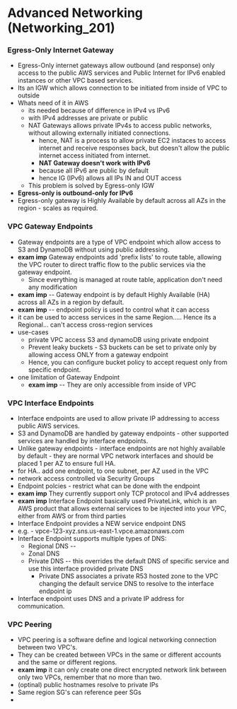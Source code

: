 # Advanced Networking (Networking_201)

### Egress-Only Internet Gateway
- Egress-Only internet gateways allow outbound (and response) only access to the public AWS services and Public Internet for IPv6 enabled instances or other VPC based services.
- Its an IGW which allows connection to be initiated from inside of VPC to outside
- Whats need of it in AWS
  - its needed because of difference in IPv4 vs IPv6
  - with IPv4 addresses are private or public
  - NAT Gateways allows private IPv4s to access public networks, without allowing externally initiated connections.
    - hence, NAT is a process to allow private EC2 instaces to access internet and receive responses back, but doesn't allow the public internet access initiated from internet.
    - **NAT Gateway doesn't work with IPv6**
    - because all IPv6 are public by default
    - hence IG (IPv6) allows all IPs IN and OUT access
  - This problem is solved by Egress-only IGW
- **Egress-only is outbound-only for IPv6**
- Egress-only gateway is Highly Available by default across all AZs in the region - scales as required.

### VPC Gateway Endpoints
- Gateway endpoints are a type of VPC endpoint which allow access to S3 and DynamoDB without using public addressing.
- **exam imp** Gateway endpoints add 'prefix lists' to route table, allowing the VPC router to direct traffic flow to the public services via the gateway endpoint.
  - Since everything is managed at route table, application don't need any modification
- **exam imp** -- Gateway endpoint is by default Highly Available (HA) across all AZs in a region by default.
- **exam imp** -- endpoint policy is used to control what it can access
- it can be used to access services in the same Region..... Hence its a Regional... can't access cross-region services
- use-cases
  - private VPC access S3 and dynamoDB using private endpoint
  - Prevent leaky buckets - S3 buckets can be set to private only by allowing access ONLY from a gateway endpoint
  - Hence, you can configure bucket policy to accept request only from specific endpoint.
- one limitation of Gateway Endpoint
  - **exam imp** -- They are only accessible from inside of VPC

### VPC Interface Endpoints
- Interface endpoints are used to allow private IP addressing to access public AWS services.
- S3 and DynamoDB are handled by gateway endpoints - other supported services are handled by interface endpoints.
- Unlike gateway endpoints - interface endpoints are not highly available by default - they are normal VPC network interfaces and should be placed 1 per AZ to ensure full HA.
- for HA.. add one endpoint, to one subnet, per AZ used in the VPC
- network access controlled via Security Groups
- Endpoint polcies - restrict what can be done with the endpoint
- **exam imp** They currently support only TCP protocol and IPv4 addresses
- **exam imp** Interface Endpoint basically used PrivateLink, which is an AWS product that allows external services to be injected into your VPC, either from AWS or from third parties
- Interface Endpoint provides a NEW service endpoint DNS
- e.g. - vpce-123-xyz.sns.us-east-1.vpce.amazonaws.com
- Interface Endpoint supports multiple types of DNS:
  - Regional DNS -- 
  - Zonal DNS
  - Private DNS -- this overrides the default DNS of specific service and use this interface provided private DNS
    - Private DNS associates a private R53 hosted zone to the VPC changing the default service DNS to resolve to the interface endpoint ip
- Interface endpoint uses DNS and a private IP address for communication.

### VPC Peering
- VPC peering is a software define and logical networking connection between two VPC's.
- They can be created between VPCs in the same or different accounts and the same or different regions.
- **exam imp** it can only create one direct encrypted network link between only two VPCs, remember that no more than two.
- (optinal) public hostnames resolve to private IPs
- Same region SG's can reference peer SGs
- 















